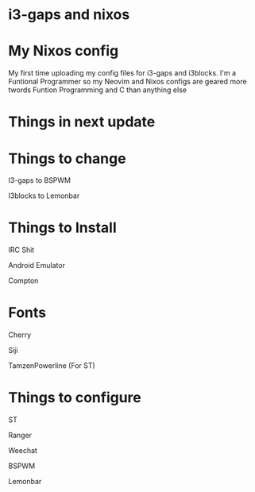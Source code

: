 # i3-gaps and nixos

# My Nixos config
My first time uploading my config files for i3-gaps and i3blocks.
I'm a Funtional Programmer so my Neovim and Nixos configs are geared more twords Funtion Programming and C than anything else


# Things in next update

# Things to change
I3-gaps to BSPWM

I3blocks to Lemonbar

# Things to Install
IRC Shit

Android Emulator

Compton

# Fonts
Cherry

Siji

TamzenPowerline (For ST)

# Things to configure
ST

Ranger

Weechat

BSPWM

Lemonbar

